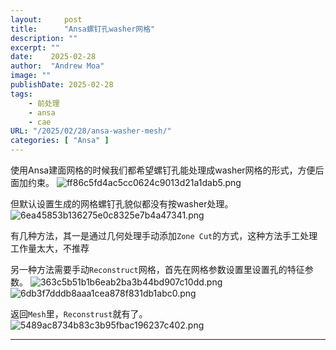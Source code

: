 ```yaml
---
layout:     post
title:      "Ansa螺钉孔washer网格"
description: ""
excerpt: ""
date:    2025-02-28
author:  "Andrew Moa"
image: ""
publishDate: 2025-02-28
tags:
    - 前处理 
    - ansa
    - cae
URL: "/2025/02/28/ansa-washer-mesh/"
categories: [ "Ansa" ]    
---
```


使用Ansa建面网格的时候我们都希望螺钉孔能处理成washer网格的形式，方便后面加约束。
![ff86c5fd4ac5cc0624c9013d21a1dab5.png](/resources/ff86c5fd4ac5cc0624c9013d21a1dab5.png)

但默认设置生成的网格螺钉孔貌似都没有按washer处理。
![6ea45853b136275e0c8325e7b4a47341.png](/resources/6ea45853b136275e0c8325e7b4a47341.png)

有几种方法，其一是通过几何处理手动添加`Zone Cut`的方式，这种方法手工处理工作量太大，不推荐

另一种方法需要手动`Reconstruct`网格，首先在网格参数设置里设置孔的特征参数。
![363c5b51b1b6eab2ba3b44bd907c10dd.png](/resources/363c5b51b1b6eab2ba3b44bd907c10dd.png)
![6db3f7dddb8aaa1cea878f831db1abc0.png](/resources/6db3f7dddb8aaa1cea878f831db1abc0.png)

返回`Mesh`里，`Reconstrust`就有了。
![5489ac8734b83c3b95fbac196237c402.png](/resources/5489ac8734b83c3b95fbac196237c402.png)

---


